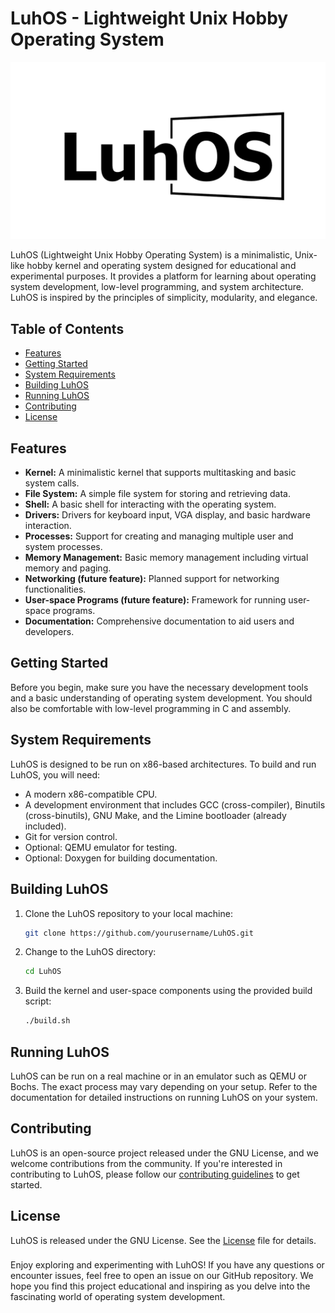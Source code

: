 # LuhOS - Lightweight Unix Hobby Operating System

![LuhOS Logo](Logo.png)

LuhOS (Lightweight Unix Hobby Operating System) is a minimalistic, Unix-like hobby kernel and operating system designed for educational and experimental purposes. It provides a platform for learning about operating system development, low-level programming, and system architecture. LuhOS is inspired by the principles of simplicity, modularity, and elegance.

## Table of Contents

- [Features](#features)
- [Getting Started](#getting-started)
- [System Requirements](#system-requirements)
- [Building LuhOS](#building-luhos)
- [Running LuhOS](#running-luhos)
- [Contributing](#contributing)
- [License](#license)

## Features

- **Kernel:** A minimalistic kernel that supports multitasking and basic system calls.
- **File System:** A simple file system for storing and retrieving data.
- **Shell:** A basic shell for interacting with the operating system.
- **Drivers:** Drivers for keyboard input, VGA display, and basic hardware interaction.
- **Processes:** Support for creating and managing multiple user and system processes.
- **Memory Management:** Basic memory management including virtual memory and paging.
- **Networking (future feature):** Planned support for networking functionalities.
- **User-space Programs (future feature):** Framework for running user-space programs.
- **Documentation:** Comprehensive documentation to aid users and developers.

## Getting Started

Before you begin, make sure you have the necessary development tools and a basic understanding of operating system development. You should also be comfortable with low-level programming in C and assembly.

## System Requirements

LuhOS is designed to be run on x86-based architectures. To build and run LuhOS, you will need:

- A modern x86-compatible CPU.
- A development environment that includes GCC (cross-compiler), Binutils (cross-binutils), GNU Make, and the Limine bootloader (already included).
- Git for version control.
- Optional: QEMU emulator for testing.
- Optional: Doxygen for building documentation.

## Building LuhOS

1. Clone the LuhOS repository to your local machine:

   ```bash
   git clone https://github.com/yourusername/LuhOS.git
   ```

2. Change to the LuhOS directory:

   ```bash
   cd LuhOS
   ```

3. Build the kernel and user-space components using the provided build script:

   ```bash
   ./build.sh
   ```

## Running LuhOS

LuhOS can be run on a real machine or in an emulator such as QEMU or Bochs. The exact process may vary depending on your setup. Refer to the documentation for detailed instructions on running LuhOS on your system.

## Contributing

LuhOS is an open-source project released under the GNU License, and we welcome contributions from the community. If you're interested in contributing to LuhOS, please follow our [contributing guidelines](CONTRIBUTING.md) to get started.

## License

LuhOS is released under the GNU License. See the [License](LICENSE) file for details.

###

Enjoy exploring and experimenting with LuhOS! If you have any questions or encounter issues, feel free to open an issue on our GitHub repository. We hope you find this project educational and inspiring as you delve into the fascinating world of operating system development.
